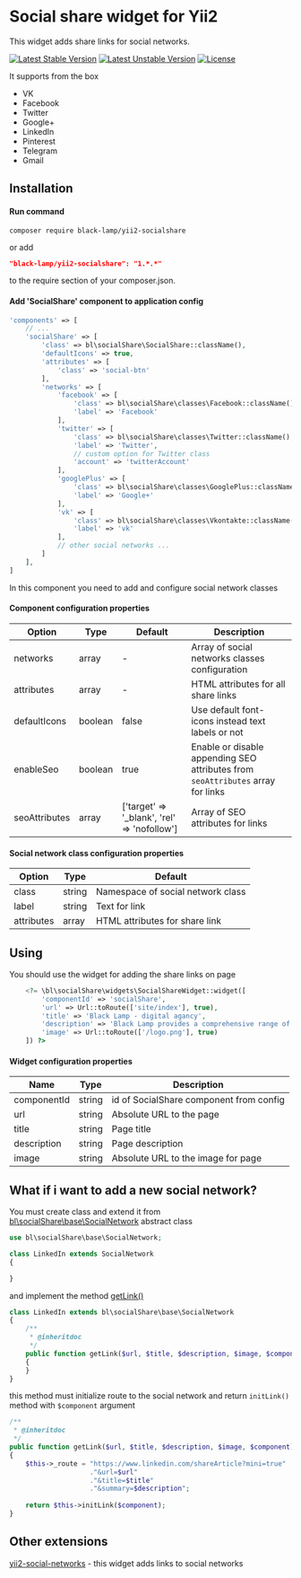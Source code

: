 Social share widget for Yii2
============================
This widget adds share links for social networks.

[![Latest Stable Version](https://poser.pugx.org/black-lamp/yii2-socialshare/v/stable)](https://packagist.org/packages/black-lamp/yii2-socialshare)
[![Latest Unstable Version](https://poser.pugx.org/black-lamp/yii2-socialshare/v/unstable)](https://packagist.org/packages/black-lamp/yii2-socialshare)
[![License](https://poser.pugx.org/black-lamp/yii2-socialshare/license)](https://packagist.org/packages/black-lamp/yii2-socialshare)

It supports from the box
* VK
* Facebook
* Twitter
* Google+
* LinkedIn
* Pinterest
* Telegram
* Gmail

Installation
------------
#### Run command
```
composer require black-lamp/yii2-socialshare
```
or add
```json
"black-lamp/yii2-socialshare": "1.*.*"
```
to the require section of your composer.json.
#### Add 'SocialShare' component to application config
```php
'components' => [
    // ...
    'socialShare' => [
        'class' => bl\socialShare\SocialShare::className(),
        'defaultIcons' => true,
        'attributes' => [
            'class' => 'social-btn'
        ],
        'networks' => [
            'facebook' => [
                'class' => bl\socialShare\classes\Facebook::className(),
                'label' => 'Facebook'
            ],
            'twitter' => [
                'class' => bl\socialShare\classes\Twitter::className(),
                'label' => 'Twitter',
                // custom option for Twitter class
                'account' => 'twitterAccount'
            ],
            'googlePlus' => [
                'class' => bl\socialShare\classes\GooglePlus::className(),
                'label' => 'Google+'
            ],
            'vk' => [
                'class' => bl\socialShare\classes\Vkontakte::className(),
                'label' => 'vk'
            ],
            // other social networks ...
        ]
    ],
]
```

In this component you need to add and configure social network classes
#### Component configuration properties

| Option | Type | Default | Description |
|---|---|---|---|
|networks|array|-|Array of social networks classes configuration|
|attributes|array|-|HTML attributes for all share links|
|defaultIcons|boolean|false|Use default font-icons instead text labels or not|
|enableSeo|boolean|true|Enable or disable appending SEO attributes from `seoAttributes` array for links|
|seoAttributes|array|['target' => '_blank', 'rel' => 'nofollow']|Array of SEO attributes for links|

#### Social network class configuration properties
| Option | Type | Default |
|---|---|---|
|class|string|Namespace of social network class|
|label|string|Text for link|
|attributes|array|HTML attributes for share link|

Using
-----
You should use the widget for adding the share links on page
```php
    <?= \bl\socialShare\widgets\SocialShareWidget::widget([
        'componentId' => 'socialShare',
        'url' => Url::toRoute(['site/index'], true),
        'title' => 'Black Lamp - digital agancy',
        'description' => 'Black Lamp provides a comprehensive range of services for development...',
        'image' => Url::toRoute(['/logo.png'], true)
    ]) ?>
```

#### Widget configuration properties
| Name | Type | Description |
|---|---|---|
|componentId|string|id of SocialShare component from config|
|url|string|Absolute URL to the page|
|title|string|Page title|
|description|string|Page description|
|image|string|Absolute URL to the image for page|

What if i want to add a new social network?
-------------------------------------------
You must create class and extend it from [bl\socialShare\base\SocialNetwork](https://github.com/black-lamp/yii2-socialshare/blob/master/base/SocialNetwork.php) abstract class
```php
use bl\socialShare\base\SocialNetwork;

class LinkedIn extends SocialNetwork
{

}
```
and implement the method [getLink()](https://github.com/black-lamp/yii2-socialshare/blob/master/base/SocialNetwork.php#L84)
```php
class LinkedIn extends bl\socialShare\base\SocialNetwork
{
    /**
     * @inheritdoc
     */
    public function getLink($url, $title, $description, $image, $component)
    {
    }
}
```
this method must initialize route to the social network 
and return `initLink()` method with `$component` argument
```php
/**
 * @inheritdoc
 */
public function getLink($url, $title, $description, $image, $component)
{
    $this->_route = "https://www.linkedin.com/shareArticle?mini=true"
                    ."&url=$url"
                    ."&title=$title"
                    ."&summary=$description";
                    
    return $this->initLink($component);
}
```

Other extensions
----------------
[yii2-social-networks](https://github.com/black-lamp/yii2-social-networks) - this widget adds links to social networks